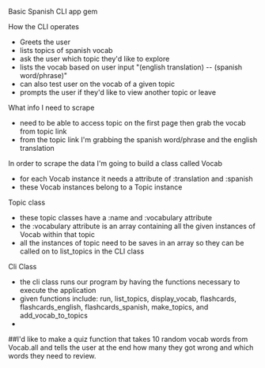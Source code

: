Basic Spanish CLI app gem

How the CLI operates
- Greets the user
- lists topics of spanish vocab
- ask the user which topic they'd like to explore
- lists the vocab based on user input "(english translation) -- (spanish word/phrase)"
- can also test user on the vocab of a given topic
- prompts the user if they'd like to view another topic or leave



What info I need to scrape
- need to be able to access topic on the first page then grab the vocab from topic link
- from the topic link I'm grabbing the spanish word/phrase and the english translation

In order to scrape the data I'm going to build a class called Vocab
- for each Vocab instance it needs a attribute of :translation and :spanish
- these Vocab instances belong to a Topic instance

Topic class
- these topic classes have a :name and :vocabulary attribute
- the :vocabulary attribute is an array containing all the given instances of Vocab within that topic
- all the instances of topic need to be saves in an array so they can be called on to list_topics in the CLI class

Cli Class
- the cli class runs our program by having the functions necessary to execute the application
- given functions include: run, list_topics, display_vocab, flashcards, flashcards_english, flashcards_spanish, make_topics, and add_vocab_to_topics
- 
##I'd like to make a quiz function that takes 10 random vocab words from Vocab.all and tells the user at the end how many they got wrong and which words they need to review.

